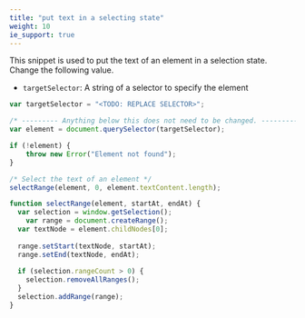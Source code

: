 ```yaml
---
title: "put text in a selecting state"
weight: 10
ie_support: true
---
```


This snippet is used to put the text of an element in a selection state.
Change the following value.

- `targetSelector`: A string of a selector to specify the element

```js
var targetSelector = "<TODO: REPLACE SELECTOR>";

/* --------- Anything below this does not need to be changed. ---------- */
var element = document.querySelector(targetSelector);

if (!element) {
	throw new Error("Element not found");
}

/* Select the text of an element */
selectRange(element, 0, element.textContent.length);

function selectRange(element, startAt, endAt) {
  var selection = window.getSelection();
	var range = document.createRange();
  var textNode = element.childNodes[0];
  
  range.setStart(textNode, startAt);
  range.setEnd(textNode, endAt);
  
  if (selection.rangeCount > 0) {
    selection.removeAllRanges();
  }
  selection.addRange(range);
}
```